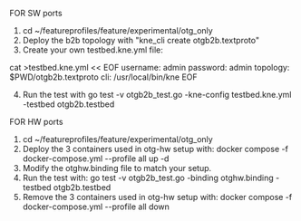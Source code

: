 FOR SW ports
1. cd ~/featureprofiles/feature/experimental/otg_only
2. Deploy the b2b topology with "kne_cli create otgb2b.textproto"
3. Create your own testbed.kne.yml file:

cat >testbed.kne.yml << EOF
username: admin
password: admin
topology: $PWD/otgb2b.textproto
cli: /usr/local/bin/kne
EOF

4. Run the test with 
    go test -v otgb2b_test.go -kne-config testbed.kne.yml -testbed otgb2b.testbed



FOR HW ports
1. cd ~/featureprofiles/feature/experimental/otg_only
2. Deploy the 3 containers used in otg-hw setup with:
    docker compose -f docker-compose.yml --profile all up -d
3. Modify the otghw.binding file to match your setup.
4. Run the test with: 
    go test -v otgb2b_test.go -binding otghw.binding -testbed otgb2b.testbed
5. Remove the 3 containers used in otg-hw setup with:
    docker compose -f docker-compose.yml --profile all down